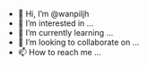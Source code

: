 - 👋 Hi, I’m @wanpiljh
- 👀 I’m interested in ...
- 🌱 I’m currently learning ...
- 💞️ I’m looking to collaborate on ...
- 📫 How to reach me ...

<!---
wanpiljh/wanpiljh is a ✨ special ✨ repository because its `README.md` (this file) appears on your GitHub profile.
You can click the Preview link to take a look at your changes.
--->
